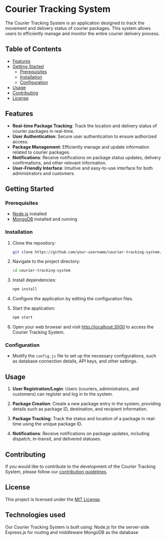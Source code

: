 # Courier Tracking System

The Courier Tracking System is an application designed to track the movement and delivery status of courier packages. This system allows users to efficiently manage and monitor the entire courier delivery process.

## Table of Contents

- [Features](#features)
- [Getting Started](#getting-started)
  - [Prerequisites](#prerequisites)
  - [Installation](#installation)
  - [Configuration](#configuration)
- [Usage](#usage)
- [Contributing](#contributing)
- [License](#license)

## Features

- **Real-time Package Tracking**: Track the location and delivery status of courier packages in real-time.
- **User Authentication**: Secure user authentication to ensure authorized access.
- **Package Management**: Efficiently manage and update information related to courier packages.
- **Notifications**: Receive notifications on package status updates, delivery confirmations, and other relevant information.
- **User-Friendly Interface**: Intuitive and easy-to-use interface for both administrators and customers.

## Getting Started

### Prerequisites

- [Node.js](https://nodejs.org/) installed
- [MongoDB](https://www.mongodb.com/) installed and running

### Installation

1. Clone the repository:

    ```bash
    git clone https://github.com/your-username/courier-tracking-system.git
    ```

2. Navigate to the project directory:

    ```bash
    cd courier-tracking-system
    ```

3. Install dependencies:

    ```bash
    npm install
    ```

4. Configure the application by editing the configuration files.

5. Start the application:

    ```bash
    npm start
    ```

6. Open your web browser and visit [http://localhost:3000](http://localhost:3000) to access the Courier Tracking System.

### Configuration

- Modify the `config.js` file to set up the necessary configurations, such as database connection details, API keys, and other settings.

## Usage

1. **User Registration/Login**: Users (couriers, administrators, and customers) can register and log in to the system.

2. **Package Creation**: Create a new package entry in the system, providing details such as package ID, destination, and recipient information.

3. **Package Tracking**: Track the status and location of a package in real-time using the unique package ID.

4. **Notifications**: Receive notifications on package updates, including dispatch, in-transit, and delivered statuses.

## Contributing

If you would like to contribute to the development of the Courier Tracking System, please follow our [contribution guidelines](CONTRIBUTING.md).

## License

This project is licensed under the [MIT License](LICENSE).
## Technologies used
Our Courier Tracking System is built using:
Node.js for the server-side
Express.js for routing and middleware
MongoDB as the database
